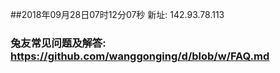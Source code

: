 ##2018年09月28日07时12分07秒 新址: 142.93.78.113
### 兔友常见问题及解答: https://github.com/wanggonging/d/blob/w/FAQ.md
